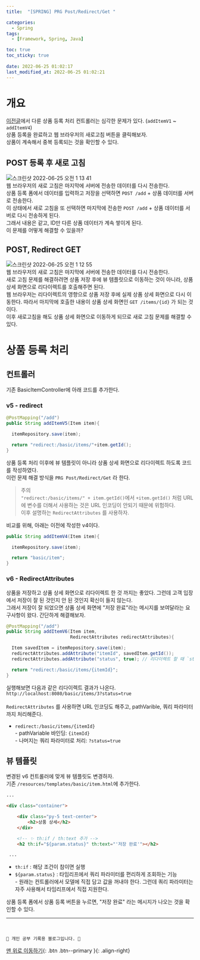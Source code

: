 ```yaml
---
title:  "[SPRING] PRG Post/Redirect/Get "

categories:
  - Spring
tags:
  - [Framework, Spring, Java]

toc: true
toc_sticky: true
 
date: 2022-06-25 01:02:17
last_modified_at: 2022-06-25 01:02:21
---
```


# 개요
[이전글](https://minju412.github.io/spring/24/)에서 다룬 상품 등록 처리 컨트롤러는 심각한 문제가 있다. (`addItemV1` ~ `addItemV4`)<br>
상품 등록을 완료하고 웹 브라우저의 새로고침 버튼을 클릭해보자.<br>
상품이 계속해서 중복 등록되는 것을 확인할 수 있다.

## POST 등록 후 새로 고침
![스크린샷 2022-06-25 오전 1 13 41](https://user-images.githubusercontent.com/59405576/175575414-11dcf445-eaf2-44e9-9164-6b93333961a5.png)<br>
웹 브라우저의 새로 고침은 마지막에 서버에 전송한 데이터를 다시 전송한다.<br>
상품 등록 폼에서 데이터를 입력하고 저장을 선택하면 `POST /add` + 상품 데이터를 서버로 전송한다.<br>
이 상태에서 새로 고침을 또 선택하면 마지막에 전송한 `POST /add` + 상품 데이터를 서버로 다시 전송하게 된다.<br>
그래서 내용은 같고, ID만 다른 상품 데이터가 계속 쌓이게 된다.<br>
이 문제를 어떻게 해결할 수 있을까?

## POST, Redirect GET
![스크린샷 2022-06-25 오전 1 12 55](https://user-images.githubusercontent.com/59405576/175575286-b6244a8c-56b8-4fc3-a8e5-650c114791a4.png)<br>
웹 브라우저의 새로 고침은 마지막에 서버에 전송한 데이터를 다시 전송한다.<br>
새로 고침 문제를 해결하려면 상품 저장 후에 뷰 템플릿으로 이동하는 것이 아니라, 상품 상세 화면으로 리다이렉트를 호출해주면 된다.<br>
웹 브라우저는 리다이렉트의 영향으로 상품 저장 후에 실제 상품 상세 화면으로 다시 이동한다. 따라서 마지막에 호출한 내용이 상품 상세 화면인 `GET /items/{id}` 가 되는 것이다.<br>
이후 새로고침을 해도 상품 상세 화면으로 이동하게 되므로 새로 고침 문제를 해결할 수 있다.

# 상품 등록 처리
## 컨트롤러
기존 BasicItemController에 아래 코드를 추가한다.
### v5 - redirect
```java
@PostMapping("/add")
public String addItemV5(Item item){

  itemRepository.save(item);

  return "redirect:/basic/items/"+item.getId();
}
```
상품 등록 처리 이후에 뷰 템플릿이 아니라 상품 상세 화면으로 리다이렉트 하도록 코드를 작성하였다. <br>
이런 문제 해결 방식을 `PRG Post/Redirect/Get` 라 한다.

> 주의<br>
`"redirect:/basic/items/" + item.getId()`에서 `+item.getId()` 처럼 URL에 변수를 더해서 사용하는 것은 URL 인코딩이 안되기 때문에 위험하다. <br>
이후 설명하는 `RedirectAttributes` 를 사용하자.

비교를 위해, 아래는 이전에 작성한 v4이다.
```java
public String addItemV4(Item item){

  itemRepository.save(item);

  return "basic/item";
}
```

### v6 - RedirectAttributes
상품을 저장하고 상품 상세 화면으로 리다이렉트 한 것 까지는 좋았다. 그런데 고객 입장에서 저장이 잘 된 것인지 안 된 것인지 확신이 들지 않는다. <br>
그래서 저장이 잘 되었으면 상품 상세 화면에 "저장 완료"라는 메시지를 보여달라는 요구사항이 왔다. 간단하게 해결해보자.<br>
```java
@PostMapping("/add")
public String addItemV6(Item item,
                        RedirectAttributes redirectAttributes){

  Item savedItem = itemRepository.save(item);
  redirectAttributes.addAttribute("itemId", savedItem.getId());
  redirectAttributes.addAttribute("status", true); // 리다이렉트 할 때 `status=true`를 추가한다. -> 뷰 템플릿에서 이 값이 있으면, '저장 완료' 메시지를 출력한다.

  return "redirect:/basic/items/{itemId}";
}
```
실행해보면 다음과 같은 리다이렉트 결과가 나온다. <br>
`http://localhost:8080/basic/items/3?status=true`<br><br>
`RedirectAttributes` 를 사용하면 URL 인코딩도 해주고, pathVarible, 쿼리 파라미터까지 처리해준다.
- `redirect:/basic/items/{itemId}`<br>- pathVariable 바인딩: `{itemId}`<br>- 나머지는 쿼리 파라미터로 처리: `?status=true`

## 뷰 템플릿
변경된 v6 컨트롤러에 맞게 뷰 템플릿도 변경하자.<br>
기존 `/resources/templates/basic/item.html`에 추가한다.
```html
...

<div class="container">

    <div class="py-5 text-center">
        <h2>상품 상세</h2>
    </div>

    <!-- ✨ th:if / th:text 추가 -->
    <h2 th:if="${param.status}" th:text="'저장 완료'"></h2>

 ...
```
- `th:if` : 해당 조건이 참이면 실행
- `${param.status}` : 타임리프에서 쿼리 파라미터를 편리하게 조회하는 기능<br>- 원래는 컨트롤러에서 모델에 직접 담고 값을 꺼내야 한다. 그런데 쿼리 파라미터는 자주 사용해서 타임리프에서 직접 지원한다.

상품 등록 폼에서 상품 등록 버튼을 누르면, "저장 완료" 라는 메시지가 나오는 것을 확인할 수 있다. <br>










***
<br>

    💛 개인 공부 기록용 블로그입니다. 👻

[맨 위로 이동하기](#){: .btn .btn--primary }{: .align-right}